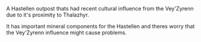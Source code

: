 A Hastellen outpost thats had recent cultural influence from the Vey'Zyrenn due to it's proximity to Thalazhyr.

It has important mineral components for the Hastellen and theres worry that the Vey'Zyrenn influence might cause problems.